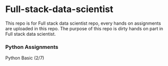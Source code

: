 # Full-stack-data-scientist
This repo is for Full stack data scientist repo, every hands on assignments are uploaded in this repo. The purpose of this repo is dirty hands on part in Full stack data scientist.

### Python Assignments
Python Basic (2/7)

